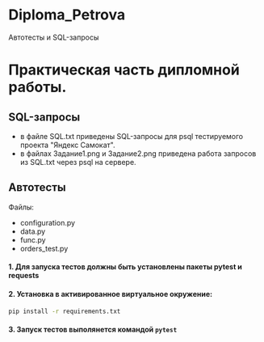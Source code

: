 # Diploma_Petrova
Автотесты и SQL-запросы

# Практическая часть дипломной работы.

## SQL-запросы
- в файле SQL.txt приведены SQL-запросы для psql тестируемого проекта "Яндекс Самокат".
- в файлах Задание1.png и Задание2.png приведена работа запросов из SQL.txt через psql на сервере.

## Автотесты
Файлы:
- configuration.py
- data.py
- func.py
- orders_test.py

#### 1. Для запуска тестов должны быть установлены пакеты pytest и requests
#### 2. Установка в активированное виртуальное окружение:
```bash
pip install -r requirements.txt
```
#### 3. Запуск тестов выполянется командой `pytest`